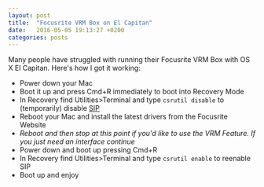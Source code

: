 ```yaml
---
layout: post
title:  "Focusrite VRM Box on El Capitan"
date:   2016-05-05 19:13:27 +0200
categories: posts
---
```

Many people have struggled with running their Focusrite VRM Box with OS X El Capitan. Here's how I got it working:

- Power down your Mac
- Boot it up and press Cmd+R immediately to boot into Recovery Mode
- In Recovery find Utilities>Terminal and type `csrutil disable` to (temporarily) disable [SIP][sip]
- Reboot your Mac and install the latest drivers from the Focusrite Website
- *Reboot and then stop at this point if you'd like to use the VRM Feature. If you just need an interface continue*
- Power down and boot up pressing Cmd+R
- In Recovery find Utilities>Terminal and type `csrutil enable` to reenable SIP
- Boot up and enjoy

[sip]: https://developer.apple.com/library/mac/documentation/Security/Conceptual/System_Integrity_Protection_Guide/ConfiguringSystemIntegrityProtection/ConfiguringSystemIntegrityProtection.html